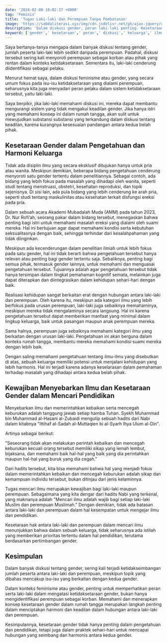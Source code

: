```yaml
---
date: '2024-02-08 10:02:37 +0800'
tag: 'Feminis'
title: 'Tugas Laki-laki dan Perempuan Tanpa Pembatasan'
image: 'https://sabdaliterasi.xyz/img/cdn.jsdelivr.net/gh/ajax-jquery/asset.sabdaliterasi.xyz@main/2024-02-08-tugas-lakilaki-dan-perempuan-tanpa-pembatasan.jpg'
description: 'Dalam diskusi gender, peran laki-laki penting. Kesetaraan gender memperkuat hubungan keluarga dan menciptakan keseimbangan dalam kehidupan sehari-hari.'
keyword: ['gender',' kesetaraan',' peran',' diskusi',' keluarga',' ilmu',' pendidikan']
---
```

<p>Saya bertanya-tanya mengapa dalam banyak diskusi tentang gender, jumlah peserta laki-laki lebih sedikit daripada perempuan. Padahal, diskusi tersebut sering kali menyoroti perempuan sebagai korban atau pihak yang rentan dalam konteks ketidaksetaraan. Sementara itu, laki-laki cenderung diidentifikasi sebagai pelaku.</p><p>Menurut hemat saya, dalam diskusi feminisme atau gender, yang secara umum fokus pada isu-isu ketidaksetaraan yang dialami perempuan, seharusnya kita juga menyadari peran pelaku dalam sistem ketidaksetaraan tersebut, yaitu laki-laki.</p><p>Saya berpikir, jika laki-laki memahami diskusi ini, mereka dapat membantu mengurangi sistem yang tidak mengakui keadilan gender. Jika hanya istri yang memahami konsep ini dalam rumah tangga, akan sulit untuk mewujudkan substansi substansi yang terkandung dalam diskusi tentang keadilan, karena kurangnya kesesuaian pandangan antara kedua belah pihak.</p><h2>Kesetaraan Gender dalam Pengetahuan dan Harmoni Keluarga</h2><p>Tidak ada disiplin ilmu yang secara eksklusif ditujukan hanya untuk pria atau wanita. Meskipun demikian, beberapa bidang pengetahuan cenderung menyoroti satu gender tertentu dalam penelitiannya. Sebagai contoh, ada bidang yang lebih fokus pada masalah yang dihadapi oleh wanita, seperti studi tentang menstruasi, obstetri, kesehatan reproduksi, dan topik sejenisnya. Di sisi lain, ada pula bidang yang lebih cenderung ke arah pria, seperti studi tentang maskulinitas atau kesehatan terkait disfungsi ereksi pada pria.</p><p>Dalam sebuah acara Akademi Mubadalah Muda (AMM) pada tahun 2023, Dr. Nur Rofi’ah, seorang pakar dalam bidang tersebut, menegaskan bahwa penting bagi istri untuk memahami masalah ereksi yang dialami oleh suami mereka. Hal ini bertujuan agar dapat memahami kondisi serta kebutuhan seksualitasnya dengan baik, sehingga terhindar dari kesalahpahaman yang tidak diinginkan.</p><p>Meskipun ada kecenderungan dalam penelitian ilmiah untuk lebih fokus pada satu gender, hal ini tidak berarti bahwa pengetahuan tersebut hanya relevan atau penting bagi gender tertentu saja. Sebaliknya, penting bagi semua pihak, termasuk gender lainnya, untuk memahami dan menguasai pengetahuan tersebut. Tujuannya adalah agar pengetahuan tersebut tidak hanya tersimpan dalam tingkat pemahaman kognitif semata, melainkan juga dapat diterapkan dan diintegrasikan dalam kehidupan sehari-hari dengan baik.</p><p>Realisasi kehidupan sangat berkaitan erat dengan hubungan antara laki-laki dan perempuan. Oleh karena itu, meskipun ada kategori ilmu yang lebih berfokus pada urusan perempuan, laki-laki juga sebaiknya memahaminya, meskipun mereka tidak mengalaminya secara langsung. Hal ini karena pengetahuan tersebut dapat memberikan manfaat yang minimal dalam lingkup keluarga, baik untuk pasangan maupun anak perempuan mereka.</p><p>Sama halnya, perempuan juga sebaiknya memahami kategori ilmu yang berkaitan dengan urusan laki-laki. Pengetahuan ini akan berguna dalam konteks rumah tangga, membantu mereka memahami kondisi suami mereka dengan lebih baik.</p><p>Dengan saling memahami pengetahuan tentang ilmu-ilmu yang disebutkan di atas, sebuah keluarga memiliki potensi untuk menjalani kehidupan yang lebih harmonis. Hal ini terjadi karena adanya keselarasan dalam pemahaman terhadap masalah yang dihadapi antara kedua belah pihak.</p><h2>Kewajiban Menyebarkan Ilmu dan Kesetaraan Gender dalam Mencari Pendidikan</h2><p>Menyebarkan ilmu dan memerintahkan kebaikan serta mencegah keburukan adalah tanggung jawab setiap hamba Tuhan. Syekh Muhammad bin Muhammad al-Hasani al-Zubaidi mengutip sebuah hadits dari Nabi dalam kitabnya "Ittihaf al-Sadah al-Muttaqien bi al-Syarh Ihya Ulum al-Din".</p><p>Artinya sebagai berikut:</p><p>"Seseorang tidak akan melakukan perintah kebaikan dan mencegah keburukan kecuali orang tersebut memiliki sikap yang lemah lembut, bijaksana, dan memahami baik hal-hal yang baik yang dia perintahkan maupun hal-hal yang buruk yang dia cegah."</p><p>Dari hadits tersebut, kita bisa memahami bahwa hal yang menjadi fokus dalam memerintahkan kebaikan dan mencegah keburukan adalah sikap dan kemampuan individu tersebut, bukan ditinjau dari jenis kelaminnya.</p><p>Tugas mencari ilmu merupakan kewajiban bagi laki-laki maupun perempuan. Sebagaimana yang kita dengar dari hadits Nabi yang terkenal, yang maknanya adalah "Mencari ilmu adalah wajib bagi setiap laki-laki Muslim dan perempuan Muslimah." Dengan demikian, tidak ada batasan antara laki-laki dan perempuan dalam hal kesempatan untuk mengejar ilmu dan pendidikan.</p><p>Kesetaraan hak antara laki-laki dan perempuan dalam mencari ilmu menunjukkan bahwa dalam sebuah keluarga, tidak seharusnya ada istilah yang memberikan prioritas tertentu dalam hal pendidikan, terutama berdasarkan pertimbangan gender.</p><h2>Kesimpulan</h2><p>Dalam banyak diskusi tentang gender, sering kali terjadi ketidakseimbangan jumlah peserta antara laki-laki dan perempuan, meskipun topik yang dibahas mencakup isu-isu yang berkaitan dengan kedua gender.</p><p>Dalam konteks feminisme atau gender, penting untuk memperhatikan peran serta laki-laki dalam mengatasi ketidaksetaraan gender, bukan hanya mengidentifikasi perempuan sebagai korban. Memahami dan menerapkan konsep kesetaraan gender dalam rumah tangga merupakan langkah penting dalam menciptakan harmoni dan keadilan dalam hubungan antara laki-laki dan perempuan.</p><p>Kesimpulannya, kesetaraan gender tidak hanya penting dalam pengetahuan dan pendidikan, tetapi juga dalam praktek sehari-hari untuk mencapai hubungan yang seimbang dan harmonis antara kedua gender.</p>
